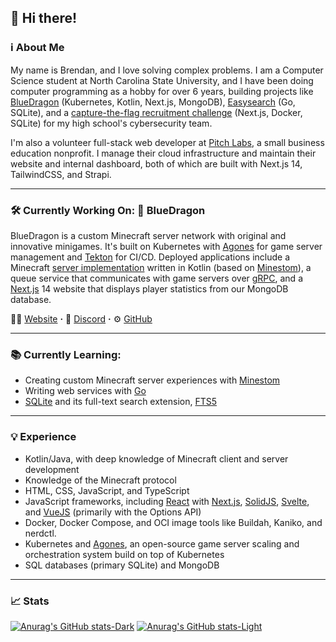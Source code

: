 ## 👋 Hi there! 
### ℹ About Me
My name is Brendan, and I love solving complex problems. I am a Computer Science student at North Carolina State University, and I have been doing computer programming as a hobby for over 6 years, building projects like [BlueDragon](https://github.com/BlueDragonMC/) (Kubernetes, Kotlin, Next.js, MongoDB), [Easysearch](https://github.com/FluxCapacitor2/easysearch/) (Go, SQLite), and a [capture-the-flag recruitment challenge](https://www.bswanson.dev/projects/ctf/) (Next.js, Docker, SQLite) for my high school's cybersecurity team.

I'm also a volunteer full-stack web developer at [Pitch Labs](https://www.pitchlabs.org/), a small business education nonprofit. I manage their cloud infrastructure and maintain their website and internal dashboard, both of which are built with Next.js 14, TailwindCSS, and Strapi.

---

### 🛠 Currently Working On: 🐲 BlueDragon
BlueDragon is a custom Minecraft server network with original and innovative minigames. It's built on Kubernetes with [Agones](https://agones.dev/site/) for game server management and [Tekton](https://tekton.dev/) for CI/CD. Deployed applications include a Minecraft [server implementation](https://github.com/BlueDragonMC/Server/) written in Kotlin (based on [Minestom](https://github.com/Minestom/Minestom/)), a queue service that communicates with game servers over [gRPC](https://grpc.io/), and a [Next.js](https://nextjs.org/) 14 website that displays player statistics from our MongoDB database.

👨‍💻 [Website](https://bluedragonmc.com) **·**
💬 [Discord](https://bluedragonmc.com/discord) **·**
⚙ [GitHub](https://bluedragonmc.com/github)

---

### 📚 Currently Learning:
- Creating custom Minecraft server experiences with [Minestom](https://minestom.net/)
- Writing web services with [Go](https://go.dev/)
- [SQLite](https://sqlite.org/) and its full-text search extension, [FTS5](https://sqlite.org/fts5.html)

---

### 💡 Experience
- Kotlin/Java, with deep knowledge of Minecraft client and server development
- Knowledge of the Minecraft protocol
- HTML, CSS, JavaScript, and TypeScript
- JavaScript frameworks, including [React](https://reactjs.org/) with [Next.js](https://nextjs.org/), [SolidJS](https://www.solidjs.com/), [Svelte](https://svelte.dev/), and [VueJS](https://vuejs.org/) (primarily with the Options API)
- Docker, Docker Compose, and OCI image tools like Buildah, Kaniko, and nerdctl.
- Kubernetes and [Agones](https://agones.dev), an open-source game server scaling and orchestration system build on top of Kubernetes
- SQL databases (primary SQLite) and MongoDB

---

### 📈 Stats
[![Anurag's GitHub stats-Dark](https://github-readme-stats-lemon-beta.vercel.app/api?username=fluxcapacitor2&show_icons=true&theme=dark#gh-dark-mode-only)](https://github.com/anuraghazra/github-readme-stats#gh-dark-mode-only)
[![Anurag's GitHub stats-Light](https://github-readme-stats-lemon-beta.vercel.app/api?username=fluxcapacitor2&show_icons=true&theme=default#gh-light-mode-only)](https://github.com/anuraghazra/github-readme-stats#gh-light-mode-only)
